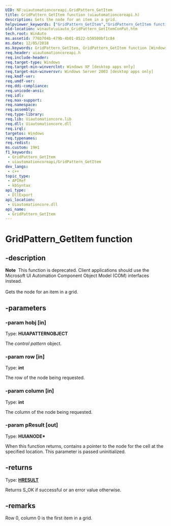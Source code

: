 ```yaml
---
UID: NF:uiautomationcoreapi.GridPattern_GetItem
title: GridPattern_GetItem function (uiautomationcoreapi.h)
description: Gets the node for an item in a grid.
helpviewer_keywords: ["GridPattern_GetItem","GridPattern_GetItem function [Windows Accessibility]","uiauto.uiauto_GridPattern_GetItemConPat","uiauto_GridPattern_GetItemConPat","uiautomationcoreapi/GridPattern_GetItem","winauto.uiauto_GridPattern_GetItemConPat"]
old-location: winauto\uiauto_GridPattern_GetItemConPat.htm
tech.root: WinAuto
ms.assetid: 776b704b-479b-4b01-8522-b50500bf1c84
ms.date: 12/05/2018
ms.keywords: GridPattern_GetItem, GridPattern_GetItem function [Windows Accessibility], uiauto.uiauto_GridPattern_GetItemConPat, uiauto_GridPattern_GetItemConPat, uiautomationcoreapi/GridPattern_GetItem, winauto.uiauto_GridPattern_GetItemConPat
req.header: uiautomationcoreapi.h
req.include-header: 
req.target-type: Windows
req.target-min-winverclnt: Windows XP [desktop apps only]
req.target-min-winversvr: Windows Server 2003 [desktop apps only]
req.kmdf-ver: 
req.umdf-ver: 
req.ddi-compliance: 
req.unicode-ansi: 
req.idl: 
req.max-support: 
req.namespace: 
req.assembly: 
req.type-library: 
req.lib: Uiautomationcore.lib
req.dll: Uiautomationcore.dll
req.irql: 
targetos: Windows
req.typenames: 
req.redist: 
ms.custom: 19H1
f1_keywords:
 - GridPattern_GetItem
 - uiautomationcoreapi/GridPattern_GetItem
dev_langs:
 - c++
topic_type:
 - APIRef
 - kbSyntax
api_type:
 - DllExport
api_location:
 - Uiautomationcore.dll
api_name:
 - GridPattern_GetItem
---
```


# GridPattern_GetItem function


## -description

<div class="alert"><b>Note</b>  This function is deprecated. Client applications should use the Microsoft UI Automation Component Object Model (COM) interfaces instead.</div><div> </div>Gets the node for an item in a grid.

## -parameters

### -param hobj [in]

Type: <b>HUIAPATTERNOBJECT</b>

The <i>control pattern</i> object.

### -param row [in]

Type: <b>int</b>

The row of the node being requested.

### -param column [in]

Type: <b>int</b>

The column of the node being requested.

### -param pResult [out]

Type: <b>HUIANODE*</b>

When this function returns, contains a pointer to the node for the cell 
				at the specified location. This parameter is passed uninitialized.

## -returns

Type: <b><a href="https://docs.microsoft.com/windows/desktop/WinProg/windows-data-types">HRESULT</a></b>

Returns S_OK if successful or an error value otherwise.

## -remarks

Row 0, column 0 is the first item in a grid.

